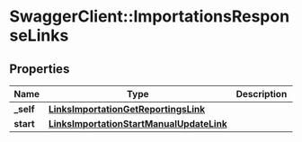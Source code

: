 # SwaggerClient::ImportationsResponseLinks

## Properties
Name | Type | Description | Notes
------------ | ------------- | ------------- | -------------
**_self** | [**LinksImportationGetReportingsLink**](LinksImportationGetReportingsLink.md) |  | [optional] 
**start** | [**LinksImportationStartManualUpdateLink**](LinksImportationStartManualUpdateLink.md) |  | [optional] 


